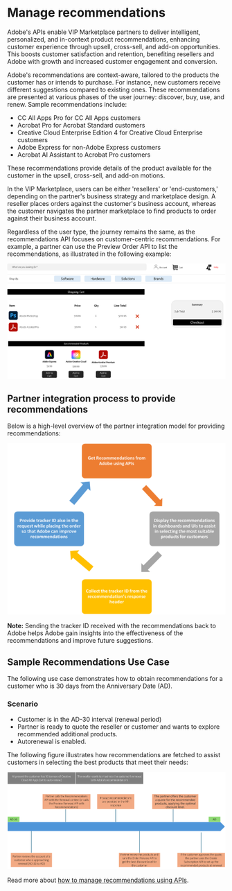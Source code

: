 # Manage recommendations

Adobe's APIs enable VIP Marketplace partners to deliver intelligent, personalized, and in-context product recommendations, enhancing customer experience through upsell, cross-sell, and add-on opportunities. This boosts customer satisfaction and retention, benefiting resellers and Adobe with growth and increased customer engagement and conversion.

Adobe's recommendations are context-aware, tailored to the products the customer has or intends to purchase. For instance, new customers receive different suggestions compared to existing ones. These recommendations are presented at various phases of the user journey: discover, buy, use, and renew. Sample recommendations include:

- CC All Apps Pro for CC All Apps customers
- Acrobat Pro for Acrobat Standard customers
- Creative Cloud Enterprise Edition 4 for Creative Cloud Enterprise customers
- Adobe Express for non-Adobe Express customers
- Acrobat AI Assistant to Acrobat Pro customers

These recommendations provide details of the product available for the customer in the upsell, cross-sell, and add-on motions.

In the VIP Marketplace, users can be either 'resellers' or 'end-customers,' depending on the partner's business strategy and marketplace design. A reseller places orders against the customer's business account, whereas the customer navigates the partner marketplace to find products to order against their business account.

Regardless of the user type, the journey remains the same, as the recommendations API focuses on customer-centric recommendations. For example, a partner can use the Preview Order API to list the recommendations, as illustrated in the following example:

![Sample Recommendations displayed in UI](../image/recomendation_UI.png)

## Partner integration process to provide recommendations

Below is a high-level overview of the partner integration model for providing recommendations:

![Partner integration process](../image/reco.png)

**Note:** Sending the tracker ID received with the recommendations back to Adobe helps Adobe gain insights into the effectiveness of the recommendations and improve future suggestions.

## Sample Recommendations Use Case

The following use case demonstrates how to obtain recommendations for a customer who is 30 days from the Anniversary Date (AD).

### Scenario

- Customer is in the AD-30 interval (renewal period)
- Partner is ready to quote the reseller or customer and wants to explore recommended additional products.
- Autorenewal is enabled.

The following figure illustrates how recommendations are fetched to assist customers in selecting the best products that meet their needs:

![Recommendations Use Case sample](../image/reco_usecase.png)

Read more about [how to manage recommendations using APIs](./apis.md).
